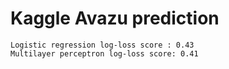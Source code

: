 # Kaggle Avazu prediction #
    Logistic regression log-loss score : 0.43
    Multilayer perceptron log-loss score: 0.41
